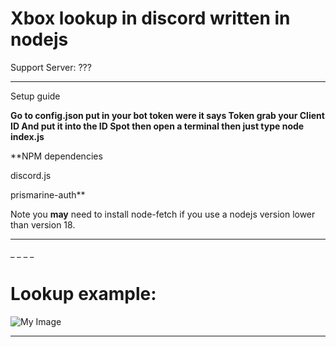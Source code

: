 # Xbox lookup in discord written in nodejs


Support Server: ???

_______________________________

Setup guide

**Go to config.json put in your bot token were it says Token grab your Client ID And put it into the ID Spot then open a terminal then just type node index.js**

**NPM dependencies

discord.js

prismarine-auth**

Note you **may** need to install node-fetch if you use a nodejs version lower than version 18.
_______________________________

_
_
_
_









# Lookup example:
![My Image](https://i.ibb.co/5skjSLN/8a8bba5b5ad5.png)
_________________________________________
